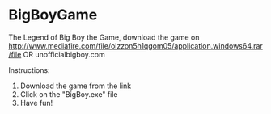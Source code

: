 # BigBoyGame
The Legend of Big Boy the Game, download the game on 
http://www.mediafire.com/file/oizzon5h1qgom05/application.windows64.rar/file
                            OR
unofficialbigboy.com

Instructions:
1. Download the game from the link
2. Click on the "BigBoy.exe" file
3. Have fun!
